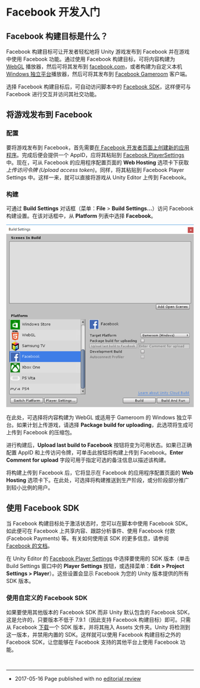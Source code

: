 # Facebook 开发入门

## Facebook 构建目标是什么？

Facebook 构建目标可让开发者轻松地将 Unity 游戏发布到 Facebook 并在游戏中使用 Facebook 功能。通过使用 Facebook 构建目标，可将内容构建为 [WebGL](webgl-gettingstarted.html) 播放器，然后可将其发布到 [facebook.com](http://facebook.com)，或者构建为自定义本机 [Windows 独立平台](class-PlayerSettingsStandalone.html)播放器，然后可将其发布到 [Facebook Gameroom](https://www.facebook.com/gameroom/) 客户端。

选择 Facebook 构建目标后，可自动访问脚本中的 [Facebook SDK](https://developers.facebook.com/docs/unity/)，这样便可与 Facebook 进行交互并访问其社交功能。

## 将游戏发布到 Facebook

### 配置

要将游戏发布到 Facebook，首先需要[在 Facebook 开发者页面上创建新的应用程序](https://developers.facebook.com/?advanced_app_create=true)。完成后便会提供一个 AppID，应将其粘贴到 [Facebook PlayerSettings](class-PlayerSettingsFacebook.html) 中。现在，可从 Facebook 的应用程序配置页面的 __Web Hosting__ 选项卡下获取*上传访问令牌 (Upload access token)*。同样，将其粘贴到 Facebook Player Settings 中。这样一来，就可以直接将游戏从 Unity Editor 上传到 Facebook。

### 构建

可通过 __Build Settings__ 对话框（菜单：__File__ > __Build Settings…__）访问 Facebook 构建设置。在该对话框中，从 __Platform__ 列表中选择 __Facebook__。

![](../uploads/Main/Facebook-GettingStarted-0.png) 

在此处，可选择将内容构建为 WebGL 或适用于 Gameroom 的 Windows 独立平台。如果计划上传游戏，请选择 __Package build for uploading__，此选项将生成可上传到 Facebook 的压缩包。

进行构建后，__Upload last build to Facebook__ 按钮将变为可用状态。如果已正确配置 AppID 和上传访问令牌，可单击此按钮将构建上传到 Facebook。__Enter Comment for upload__ 字段可用于指定可选的备注信息以描述该构建。

将构建上传到 Facebook 后，它将显示在 Facebook 的应用程序配置页面的 __Web Hosting__ 选项卡下。在此处，可选择将构建推送到生产阶段，或分阶段部分推广到较小比例的用户。

## 使用 Facebook SDK

当 Facebook 构建目标处于激活状态时，您可以在脚本中使用 Facebook SDK。如此便可在 Facebook 上共享内容、跟踪分析事件、使用 Facebook 付款 (Facebook Payments) 等。有关如何使用该 SDK 的更多信息，请参阅 [Facebook 的文档](https://developers.facebook.com/docs/unity/reference/current)。

在 Unity Editor 的 [Facebook Player Settings](class-PlayerSettingsFacebook.html) 中选择要使用的 SDK 版本（单击 Build Settings 窗口中的 __Player Settings__ 按钮，或选择菜单：__Edit > Project Settings > Player__）。这些设置会显示 Facebook 为您的 Unity 版本提供的所有 SDK 版本。

### 使用自定义的 Facebook SDK

如果要使用其他版本的 Facebook SDK 而非 Unity 默认包含的 Facebook SDK，这是允许的，只要版本不低于 7.9.1（因此支持 Facebook 构建目标）即可。只需从 Facebook [下载](https://developers.facebook.com/docs/unity/downloads/)一个 SDK 版本，并将其拖入 Assets 文件夹。Unity 将检测到这一版本，并禁用内置的 SDK。这样就可以使用 Facebook 构建目标之外的 Facebook SDK，让您能够在 Facebook 支持的其他平台上使用 Facebook 功能。



<br/> 

---

* <span class="page-edit"> 2017-05-16  Page published with no [editorial review](DocumentationEditorialReview.html)
</span>

